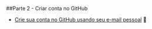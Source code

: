 ##Parte 2 - Criar conta no GitHub
* [Crie sua conta no GitHub usando seu e-mail pessoal](https://github.com/) 🐙
